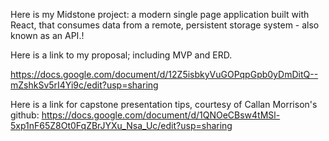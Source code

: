 Here is my Midstone project: a modern single page application built with React, that consumes data from a remote, persistent storage system - also known as an API.!

Here is a link to my proposal; including MVP and ERD.

 https://docs.google.com/document/d/12Z5isbkyVuGOPqpGpb0yDmDitQ--mZshkSv5rI4Yi9c/edit?usp=sharing

Here is a link for capstone presentation tips, courtesy of Callan Morrison's github:
 https://docs.google.com/document/d/1QNOeCBsw4tMSl-5xp1nF65Z8Ot0FqZBrJYXu_Nsa_Uc/edit?usp=sharing